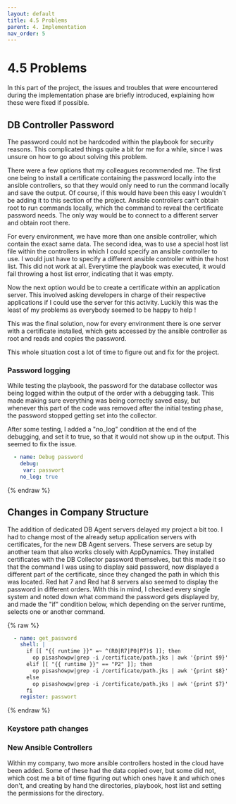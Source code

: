 ```yaml
---
layout: default
title: 4.5 Problems
parent: 4. Implementation
nav_order: 5
---
```


# 4.5 Problems

In this part of the project, the issues and troubles that were encountered during the implementation phase are briefly introduced, explaining how these were fixed if possible.

## DB Controller Password

The password could not be hardcoded within the playbook for security reasons. 
This complicated things quite a bit for me for a while, since I was unsure on how to go about solving this problem.

There were a few options that my colleagues recommended me.
The first one being to install a certificate containing the password locally into the ansible controllers, so that they would only need to run the command locally and save the output. Of course, if this would have been this easy I wouldn't be adding it to this section of the project.
Ansible controllers can't obtain root to run commands locally, which the command to reveal the certificate password needs. The only way would be to connect to a different server and obtain root there.

For every environment, we have more than one ansible controller, which contain the exact same data. The second idea, was to use a special host list file within the controllers in which I could specify an ansible controller to use. I would just have to specify a different ansible controller within the host list.
This did not work at all. Everytime the playbook was executed, it would fail throwing a host list error, indicating that it was empty.

Now the next option would be to create a certificate within an application server. This involved asking developers in charge of their respective applications if I could use the server for this activity. Luckily this was the least of my problems as everybody seemed to be happy to help !

This was the final solution, now for every environment there is one server with a certificate installed, which gets accessed by the ansible controller as root and reads and copies the password.

This whole situation cost a lot of time to figure out and fix for the project.

### Password logging

While testing the playbook, the password for the database collector was being logged within the output of the order with a debugging task. This made making sure everything was being correctly saved easy, but whenever this part of the code was removed after the initial testing phase, the password stopped getting set into the collector.

After some testing, I added a "no_log" condition at the end of the debugging, and set it to true, so that it would not show up in the output.
This seemed to fix the issue.

```yaml
  - name: Debug password
    debug:
     var: passwort
    no_log: true
```
{% endraw %}

## Changes in Company Structure

The addition of dedicated DB Agent servers delayed my project a bit too. I had to change most of the already setup application servers with certificates, for the new DB Agent servers. These servers are setup by another team that also works closely with AppDynamics. They installed certificates with the DB Collector password themselves, but this made it so that the command I was using to display said password, now displayed a different part of the certificate, since they changed the path in which this was located. Red hat 7 and Red hat 8 servers also seemed to display the password in different orders.
With this in mind, I checked every single system and noted down what command the password gets displayed by, and made the "if" condition below, which depending on the server runtime, selects one or another command.

{% raw %}
```yaml
  - name: get_password
    shell: |
      if [[ "{{ runtime }}" =~ ^(R0|R7|P0|P7)$ ]]; then
        op pisashowpw|grep -i /certificate/path.jks | awk '{print $9}'
      elif [[ "{{ runtime }}" == "P2" ]]; then
        op pisashowpw|grep -i /certificate/path.jks | awk '{print $8}'
      else
        op pisashowpw|grep -i /certificate/path.jks | awk '{print $7}'
      fi
    register: passwort
```
{% endraw %}

### Keystore path changes


### New Ansible Controllers

Within my company, two more ansible controllers hosted in the cloud have been added. Some of these had the data copied over, but some did not, which cost me a bit of time figuring out which ones have it and which ones don't, and creating by hand the directories, playbook, host list and setting the permissions for the directory.
